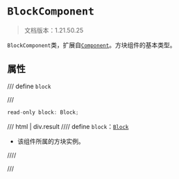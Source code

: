 # `BlockComponent`

> 文档版本：1.21.50.25

`BlockComponent`类，扩展自[`Component`](./component.md)。方块组件的基本类型。

## 属性

/// define
`block`


///

```js
read-only block: Block;
```

/// html | div.result
//// define
`block`：[`Block`](./block.md)

- 该组件所属的方块实例。


////

///

